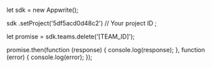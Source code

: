 let sdk = new Appwrite();

sdk
    .setProject('5df5acd0d48c2') // Your project ID
;

let promise = sdk.teams.delete('[TEAM_ID]');

promise.then(function (response) {
    console.log(response);
}, function (error) {
    console.log(error);
});